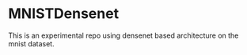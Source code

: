 # MNISTDensenet
This is an experimental repo using densenet based architecture on the mnist dataset.
